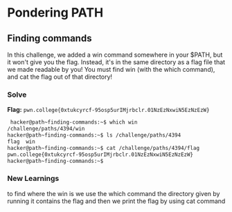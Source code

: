 # Pondering PATH

## Finding commands
In this challenge, we added a win command somewhere in your $PATH, but it won't give you the flag. Instead, it's in the same directory as a flag file that we made readable by you! You must find win (with the which command), and cat the flag out of that directory!

### Solve
**Flag:** `pwn.college{0xtukcyrcf-95osp5urIMjrbclr.01NzEzNxwiN5EzNzEzW}`

```bash
 hacker@path~finding-commands:~$ which win
/challenge/paths/4394/win
hacker@path~finding-commands:~$ ls /challenge/paths/4394
flag  win
hacker@path~finding-commands:~$ cat /challenge/paths/4394/flag
pwn.college{0xtukcyrcf-95osp5urIMjrbclr.01NzEzNxwiN5EzNzEzW}
hacker@path~finding-commands:~$ 
```
### New Learnings
to find where the win is we use the which command
the directory given by running it contains the flag and then we print the flag by using cat command